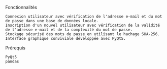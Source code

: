 Fonctionnalités

    Connexion utilisateur avec vérification de l'adresse e-mail et du mot de passe dans une base de données locale.
    Inscription d'un nouvel utilisateur avec vérification de la validité de l'adresse e-mail et de la complexité du mot de passe.
    Stockage sécurisé des mots de passe en utilisant le hachage SHA-256.
    Interface graphique conviviale développée avec PyQt5.

Prérequis

    PyQt5
    pandas
